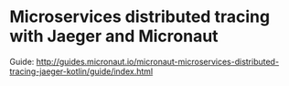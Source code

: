 # Microservices distributed tracing with Jaeger and Micronaut #

Guide: http://guides.micronaut.io/micronaut-microservices-distributed-tracing-jaeger-kotlin/guide/index.html

